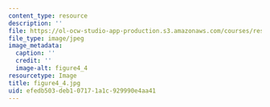 ```yaml
---
content_type: resource
description: ''
file: https://ol-ocw-studio-app-production.s3.amazonaws.com/courses/res-8-005-vibrations-and-waves-problem-solving-fall-2012/efedb503deb107171a1c929990e4aa41_figure4_4.jpg
file_type: image/jpeg
image_metadata:
  caption: ''
  credit: ''
  image-alt: figure4_4
resourcetype: Image
title: figure4_4.jpg
uid: efedb503-deb1-0717-1a1c-929990e4aa41
---
```

